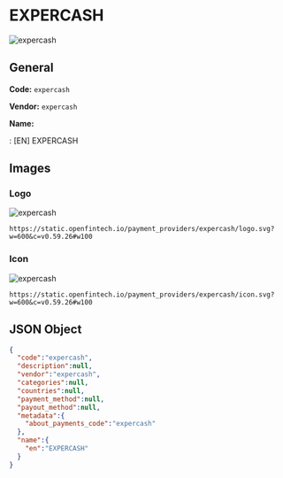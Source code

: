 
# EXPERCASH 
![expercash](https://static.openfintech.io/payment_providers/expercash/logo.svg?w=600&c=v0.59.26#w100)  

## General 
 
**Code:** `expercash`  
 
**Vendor:** `expercash`  
 
**Name:**  
 
:	[EN] EXPERCASH  

## Images 

### Logo 
 
![expercash](https://static.openfintech.io/payment_providers/expercash/logo.svg?w=600&c=v0.59.26#w100)  

```
https://static.openfintech.io/payment_providers/expercash/logo.svg?w=600&c=v0.59.26#w100
```  

### Icon 
 
![expercash](https://static.openfintech.io/payment_providers/expercash/icon.svg?w=600&c=v0.59.26#w100)  

```
https://static.openfintech.io/payment_providers/expercash/icon.svg?w=600&c=v0.59.26#w100
```  

## JSON Object 

```json
{
  "code":"expercash",
  "description":null,
  "vendor":"expercash",
  "categories":null,
  "countries":null,
  "payment_method":null,
  "payout_method":null,
  "metadata":{
    "about_payments_code":"expercash"
  },
  "name":{
    "en":"EXPERCASH"
  }
}
```  
